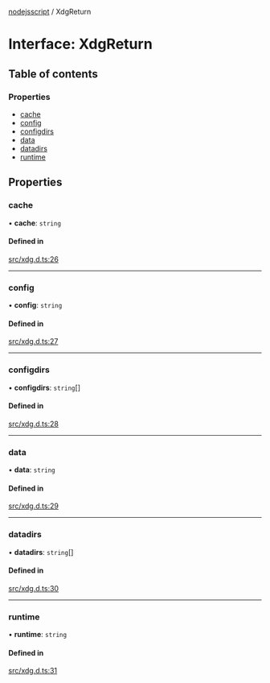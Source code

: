 [nodejsscript](../README.md) / XdgReturn

# Interface: XdgReturn

## Table of contents

### Properties

- [cache](XdgReturn.md#cache)
- [config](XdgReturn.md#config)
- [configdirs](XdgReturn.md#configdirs)
- [data](XdgReturn.md#data)
- [datadirs](XdgReturn.md#datadirs)
- [runtime](XdgReturn.md#runtime)

## Properties

### cache

• **cache**: `string`

#### Defined in

[src/xdg.d.ts:26](https://github.com/jaandrle/nodejsscript/blob/23d39a7/src/xdg.d.ts#L26)

___

### config

• **config**: `string`

#### Defined in

[src/xdg.d.ts:27](https://github.com/jaandrle/nodejsscript/blob/23d39a7/src/xdg.d.ts#L27)

___

### configdirs

• **configdirs**: `string`[]

#### Defined in

[src/xdg.d.ts:28](https://github.com/jaandrle/nodejsscript/blob/23d39a7/src/xdg.d.ts#L28)

___

### data

• **data**: `string`

#### Defined in

[src/xdg.d.ts:29](https://github.com/jaandrle/nodejsscript/blob/23d39a7/src/xdg.d.ts#L29)

___

### datadirs

• **datadirs**: `string`[]

#### Defined in

[src/xdg.d.ts:30](https://github.com/jaandrle/nodejsscript/blob/23d39a7/src/xdg.d.ts#L30)

___

### runtime

• **runtime**: `string`

#### Defined in

[src/xdg.d.ts:31](https://github.com/jaandrle/nodejsscript/blob/23d39a7/src/xdg.d.ts#L31)
